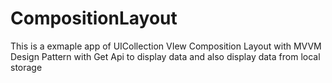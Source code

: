 # CompositionLayout
This is a exmaple app of UICollection VIew Composition Layout with MVVM Design Pattern with Get Api to display data  and also display data from local storage
